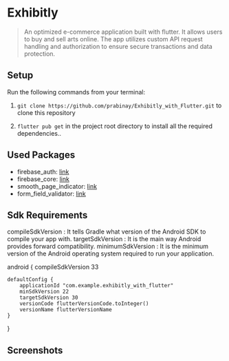# Exhibitly

> An optimized e-commerce application built with flutter. It allows users to buy and sell arts online. The app utilizes custom API request handling and authorization to ensure secure transactions and data protection.<br />


## Setup

Run the following commands from your terminal:

1) `git clone https://github.com/prabinay/Exhibitly_with_Flutter.git` to clone this repository 

2) `flutter pub get` in the project root directory to install all the required dependencies..

## Used Packages

- firebase_auth: [link](https://pub.dev/packages/firebase_auth)
- firebase_core: [link](https://pub.dev/packages/firebase_core)
- smooth_page_indicator: [link](https://pub.dev/packages/smooth_page_indicator)
- form_field_validator: [link](https://pub.dev/packages/form_field_validator)

## Sdk Requirements

compileSdkVersion : It tells Gradle what version of the Android SDK to compile your app with.
targetSdkVersion : It is the main way Android provides forward compatibility.
minimumSdkVersion : It is the minimum version of the Android operating system required to run your application.

android {
    compileSdkVersion 33

    defaultConfig {
        applicationId "com.example.exhibitly_with_flutter"
        minSdkVersion 22
        targetSdkVersion 30
        versionCode flutterVersionCode.toInteger()
        versionName flutterVersionName
    }
}

## Screenshots
